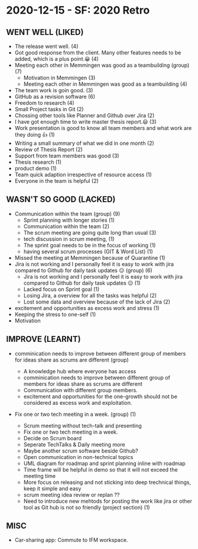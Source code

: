 # 2020-12-15 - SF: 2020 Retro

## WENT WELL (LIKED)
* The release went well. (4)
* Got good response from the client. Many other features needs to be added, which is a plus point.😀 (4)
* Meeting each other in Memmingen was good as a teambuilding (group) (7)
  * Motivation in Memmingen (3)
  * Meeting each other in Memmingen was good as a teambuilding (4)
* The team work is goin good.  (3)
* GitHub as a revision software (6)
* Freedom to research  (4)
* Small Project tasks in Git (2)
* Chossing other tools like Planner and Github over Jira (2)
* I have got enough time to write master thesis report.😃 (3)
* Work presentation is good to know all team members and what work are they doing 👍 (1)
* Writing a small summary of what we did in one month (2)
* Review of Thesis Report  (2)
* Support from team members was good (3)
* Thesis research (1)
* product demo (1)
* Team quick adaption irrespective of resource access (1)
* Everyone in the team is helpful (2)

## WASN'T SO GOOD (LACKED)
* Communication within the team (group) (9)
  * Sprint planning with longer stories (1)
  * Communication within the team (2)
  * The scrum meeting are going quite long than usual (3)
  * tech discussion in scrum meeting, (1)
  * The sprint goal needs to be in the focus of working (1)
  * having several scrum processes (GIT & Word List) (1)
* Missed the meeting at Memmingen because of Quarantine (1)
* Jira is not working and I personally feel it is easy to work with jira compared to Github for daily task updates 😑 (group) (6)
  * Jira is not working and I personally feel it is easy to work with jira compared to Github for daily task updates 😑 (1)
  * Lacked focus on Sprint goal (1)
  * Losing Jira, a overview for all the tasks was helpful (2)
  * Lost some data  and overview because of the lack of Jira (2)
* excitement and opportunities as excess work and stress
 (1)
* Keeping the stress to one-self (1)
* Motivation

## IMPROVE (LEARNT)
* comminication needs to improve between different group of members for ideas share as scrums are different (group)
  * A knowledge hub where everyone has access
  * comminication needs to improve between different group of members for ideas share as scrums are different
  * Communication with different group members.
  * excitement and opportunities for the one-growth should not be considered as excess work and exploitation.

* Fix one or two tech meeting in a week. (group) (1)
  * Scrum meeting without tech-talk and presenting
  * Fix one or two tech meeting in a week.
  * Decide on Scrum board
  * Seperate TechTalks & Daily meeting more
  * Maybe another scrum software beside Github?
  * Open communication in non-technical topics
  * UML diagram for roadmap and sprint planning inline with roadmap
  * Time frame will be helpful in demo so that it will not exceed the meeting time
  * More focus on releasing and not sticking into deep trechnical things, keep it simple and easy
  * scrum meeting  idea review or replan ??
  * Need to introduce new mehtods for posting the work like jira or other tool  as Git hub is not so friendly (project section) (1)

## MISC
* Car-sharing app: Commute to IFM workspace.
